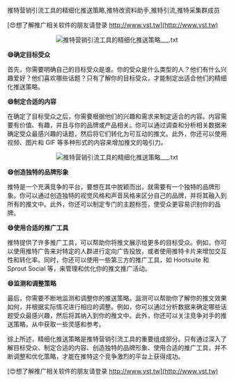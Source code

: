 推特营销引流工具的精细化推送策略,推特改资料助手,推特引流,推特采集群成员

[😍想了解推广相关软件的朋友请登录 http://www.vst.tw](http://www.vst.tw)

 <center><img src="https://vst.tw/MP4/tuiguang/png/1.png" alt="推特营销引流工具的精细化推送策略___.txt"></center>

**😄确定目标受众**

首先，你需要明确自己的目标受众是谁。你的受众是什么类型的人？他们有什么兴趣爱好？他们喜欢哪些话题？只有了解你的目标受众，才能制定出适合他们的精细化推送策略。

**😄制定合适的内容**

在确定了目标受众之后，你需要根据他们的兴趣和需求来制定适合的内容。内容需要有价值、有趣，并且与你的品牌或产品相关。你可以通过调查和分析相关数据来确定受众最感兴趣的话题，然后将它们转化为可互动的推文。此外，你还可以使用视频、图片和 GIF 等多种形式的内容来增加推文的吸引力。

 <center><img src="https://vst.tw/MP4/tuiguang/png/3.png" alt="推特营销引流工具的精细化推送策略___.txt"></center>

**😄创造独特的品牌形象**

推特是一个充满竞争的平台，要想在其中脱颖而出，就需要有一个独特的品牌形象。你可以通过创造独特的视觉风格和声音风格来区分自己的品牌，并将其融入到所有的推文中。此外，你还可以制定专门的主题标签，使受众更容易识别你的品牌。

**😄使用合适的推广工具**

推特提供了许多推广工具，可以帮助你将推文展示给更多的目标受众。例如，你可以使用推特广告来对特定的人群进行定向广告投放，或者使用推特卡片来增加交互性和转化率。同时，你还可以使用一些第三方的推广工具，如 Hootsuite 和 Sprout Social 等，来管理和优化你的推文推广活动。

**😄监测和调整策略**

最后，你需要不断地监测和调整你的推送策略。监测可以帮助你了解你的推文效果如何，并根据实际情况进行相应的调整。例如，你可以通过分析数据来确定哪些话题受众最感兴趣，然后将其纳入到你的推文中。此外，你还可以关注竞争对手的推送策略，从中获取一些灵感和参考。

综上所述，精细化推送策略是推特营销引流工具的重要组成部分。只有通过深入了解目标受众、制定合适的内容、创造独特的品牌形象、使用合适的推广工具，并不断调整和优化策略，才能在推特这个竞争激烈的平台上获得成功。

[😍想了解推广相关软件的朋友请登录 http://www.vst.tw](http://www.vst.tw)



